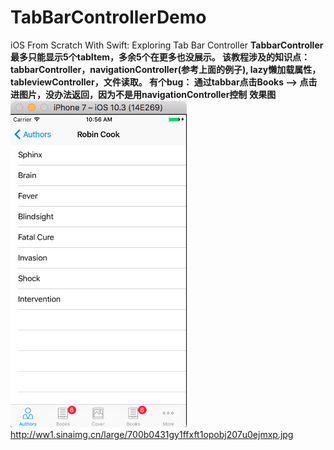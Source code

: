 # TabBarControllerDemo
iOS From Scratch With Swift: Exploring Tab Bar Controller
**TabbarController 最多只能显示5个tabItem，多余5个在更多也没展示。 该教程涉及的知识点：tabbarController，navigationController(参考上面的例子), lazy懒加载属性，tableviewController，文件读取。 有个bug： 通过tabbar点击Books --> 点击进图片，没办法返回，因为不是用navigationController控制**
**效果图**  
![resultimage](./tabbar-navigation.png)  
http://ww1.sinaimg.cn/large/700b0431gy1ffxft1opobj207u0ejmxp.jpg
